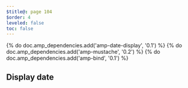 ```yaml
---
$title@: page 104
$order: 4
leveled: false
toc: false
---
```


{% do doc.amp_dependencies.add('amp-date-display', '0.1') %}
{% do doc.amp_dependencies.add('amp-mustache', '0.2') %}
{% do doc.amp_dependencies.add('amp-bind', '0.1') %}

## Display date

<div>
<amp-date-display datetime="now" locale="iso" layout="fixed" width="17rem" height="2.6rem">
<template type="amp-mustache">
<div class="">iso&#x3A; {{year}}&#x2013;{{monthTwoDigit}}&#x2013;{{dayTwoDigit}}</div>
</template>
</amp-date-display>
</div>

